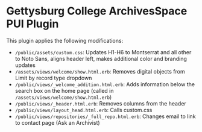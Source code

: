 # Gettysburg College ArchivesSpace PUI Plugin
This plugin applies the following modifications:
* `/public/assets/custom.css`: Updates H1-H6 to Montserrat and all other to Noto Sans, aligns header left, makes additional color and branding updates
* `/assets/views/welcome/show.html.erb`: Removes digital objects from Limit by record type dropdown
* `/public/views/_welcome_addition.html.erb`: Adds information below the search box on the home page (called in `/assets/views/welcome/show.html.erb`)
* `/public/views/_header.html.erb`: Removes columns from the header
* `/public/views/layout_head.html.erb`: Calls custom.css
* `/public/views/repositories/_full_repo.html.erb`: Changes email to link to contact page (Ask an Archivist)
